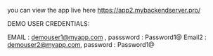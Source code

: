you can view the app live here https://app2.mybackendserver.pro/

DEMO USER CREDENTIALS:

EMAIL : demouser1@myapp.com , passsword : Password1@
Email2 : demouser2@myapp.com, password : Password1@

